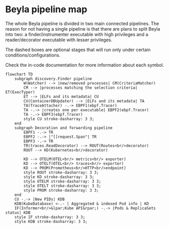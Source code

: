 # Beyla pipeline map

The whole Beyla pipeline is divided in two main connected pipelines. The reason for not having a
single pipeline is that there are plans to split Beyla into two: a finder/instrumenter executable
with high privileges and a reader/decorator executable with lesser privileges.

The dashed boxes are optional stages that will run only under certain conditions/configurations.

Check the in-code documentation for more information about each symbol.

```mermaid
flowchart TD
    subgraph discovery.Finder pipeline
        W(Watcher) --> |new/removed processes| CM(CriteriaMatcher)
        CM --> |processes matching the selection criteria| ET(ExecTyper)
        ET --> |ELFs and its metadata| CU
        CU(ContainerDBUpdater) --> |ELFs and its metadata| TA
        TA(TraceAttacher) -.-> EBPF1(ebpf.Tracer)
        TA -.-> |creates one per executable| EBPF2(ebpf.Tracer)
        TA -.-> EBPF3(ebpf.Tracer)
        style CU stroke-dasharray: 3 3;
    end
    subgraph Decoration and forwarding pipeline
        EBPF1 -.-> TR
        EBPF2 -.-> |"[]request.Span"| TR
        EBPF3 -.-> TR
        TR(traces.ReadDecorator) --> ROUT(Routes<br/>decorator)
        ROUT --> KD(Kubernetes<br/>decorator)

        KD --> OTELM(OTEL<br/> metrics<br/> exporter)
        KD --> OTELT(OTEL<br/> traces<br/> exporter)
        KD --> PROM(Prometheus<br/>HTTP<br/>endpoint)
        style ROUT stroke-dasharray: 3 3;
        style KD stroke-dasharray: 3 3;
        style OTELM stroke-dasharray: 3 3;
        style OTELT stroke-dasharray: 3 3;
        style PROM stroke-dasharray: 3 3;
    end
    CU -.-> |New PIDs| KDB
    KDB(KubeDatabase) <-.- | Aggregated & indexed Pod info | KD
    IF(Informer<br/>&lpar;Kube API&rpar;) -.-> |Pods & ReplicaSets status| KDB
    style IF stroke-dasharray: 3 3;
    style KDB stroke-dasharray: 3 3;
```